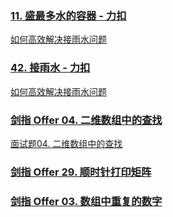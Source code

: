 ### [11. 盛最多水的容器 - 力扣](https://leetcode-cn.com/problems/container-with-most-water/)

[如何高效解决接雨水问题 ](https://labuladong.github.io/algo/4/31/130/)

### [42. 接雨水 - 力扣](https://leetcode-cn.com/problems/trapping-rain-water/)

[如何高效解决接雨水问题 ](https://labuladong.github.io/algo/4/31/130/)

### [剑指 Offer 04. 二维数组中的查找 ](https://leetcode-cn.com/problems/er-wei-shu-zu-zhong-de-cha-zhao-lcof/)

[面试题04. 二维数组中的查找](https://leetcode-cn.com/problems/er-wei-shu-zu-zhong-de-cha-zhao-lcof/solution/mian-shi-ti-04-er-wei-shu-zu-zhong-de-cha-zhao-zuo/)

### [剑指 Offer 29. 顺时针打印矩阵](https://leetcode-cn.com/problems/shun-shi-zhen-da-yin-ju-zhen-lcof/)

### [剑指 Offer 03. 数组中重复的数字 ](https://leetcode.cn/problems/shu-zu-zhong-zhong-fu-de-shu-zi-lcof/)